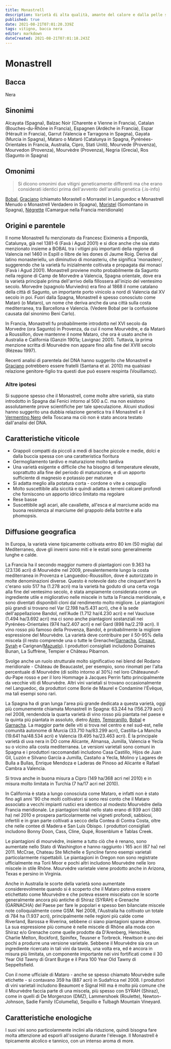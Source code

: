 ```yaml
---
title: Monastrell
description: Varietà di alta qualità, amante del calore e dalla pelle scura, molto apprezzata per il suo contributo inebriante e strutturato in blend.
published: true
date: 2021-08-21T07:01:20.339Z
tags: vitigno, bacca nera
editor: markdown
dateCreated: 2021-08-21T07:01:18.243Z
---
```


# Monastrell

## Bacca
Nera
## Sinonimi
Alcayata (Spagna), Balzac Noir (Charente e Vienne in Francia), Catalan (Bouches-du-Rhône in Francia), Espagnen (Ardèche in Francia), Espar (Hérault in Francia), Garrut (Valencia e Tarragona in Spagna), Gayata (Murcia in Spagna), Mataro o Mataró (Catalunya in Spagna, Pyrénées-Orientales in Francia, Australia, Cipro, Stati Uniti), Mourvede (Provenza), Mourvedon (Provenza), Mourvèdre (Provenza), Negria (Grecia), Ros (Sagunto in Spagna)

## Omonimi
> Si dicono omonimi due vitigni geneticamente differenti ma che erano considerati identici prima dell'avvento dell'analisi genetica
{.is-info}

[Bobal](/vitigni/bacca-nera/bobal), [Graciano](/vitigni/bacca-nera/graciano) (chiamato Morastell o Morrastel in Languedoc e Monastrell Menudo o Monastrell Verdadero in Spagna), [Moristel](/vitigni/bacca-nera/moristel) (Somontano in Spagna), [Négrette](/vitigni/bacca-nera/negrette) (Camargue nella Francia meridionale)

## Origini e parentele
Il nome Monastrell fu menzionato da Francesc Eiximenis a Empordà, Catalunya, già nel 1381-6 (Favà i Agud 2001) e si dice anche che sia stato menzionato insieme a BOBAL tra i vitigni più importanti della regione di Valencia nel 1460 in Espill o llibre de les dones di Jaume Roig. Deriva dal latino monasteriellu, un diminutivo di monasteriu, che significa 'monastero', suggerendo che la varietà fu inizialmente coltivata e propagata dai monaci (Favà i Agud 2001). Monastrell proviene molto probabilmente da Sagunto nella regione di Camp de Morvedre a Valencia, Spagna orientale, dove era la varietà principale prima dell'arrivo della fillossera all'inizio del ventesimo secolo. Morvedre (spagnolo Murviedro) era fino al 1868 il nome catalano della città di Sagunto, un importante porto vinicolo a nord di Valencia dal XV secolo in poi. Fuori dalla Spagna, Monastrell è spesso conosciuto come Mataró (o Mataro), un nome che deriva anche da una città sulla costa mediterranea, tra Barcellona e Valencia. (Vedere Bobal per la confusione causata dal sinonimo Beni Carlo).

In Francia, Monastrell fu probabilmente introdotto nel XVI secolo da Morvedre (ora Sagunto) in Provenza, da cui il nome Mourvèdre, e da Mataró a Roussillon, dove mantenne il nome Mataro, che ora è usato anche in Australia e California (Ganzin 1901a; Lavignac 2001). Tuttavia, la prima menzione scritta di Mourvèdre non appare fino alla fine del XVIII secolo (Rézeau 1997).

Recenti analisi di parentela del DNA hanno suggerito che Monastrell e [Graciano](/vitigni/bacca-nera/graciano) potrebbero essere fratelli (Santana et al. 2010) ma qualsiasi relazione genitore-figlio tra questi due può essere respinta (Vouillamoz).

### Altre ipotesi

Si suppone spesso che il Monastrell, come molte altre varietà, sia stato introdotto in Spagna dai Fenici intorno al 500 a.C. ma non esistono assolutamente prove scientifiche per tale speculazione. Alcuni studiosi hanno suggerito una dubbia relazione genetica tra il Monastrell e il [Vermentino Nero](/vitigni/bacca-nera/vermentino-nero) della Toscana ma ciò non è stato ancora testato dall'analisi del DNA.

## Caratteristiche viticole
- Grappoli compatti da piccoli a medi di bacche piccole e medie, dolci e dalla buccia spessa con una caratteristica fioritura
- Germogliamento tardivo e maturazione molto tardiva
- Una varietà esigente e difficile che ha bisogno di temperature elevate, soprattutto alla fine del periodo di maturazione, e di un apporto sufficiente di magnesio e potassio per maturare
- Si adatta meglio alla potatura corta - cordone o vite a cespuglio
- Molto suscettibile alla siccità e quindi adatta a terreni calcarei profondi che forniscono un apporto idrico limitato ma regolare
- Rese basse
- Suscettibile agli acari, alle cavallette, all'esca e al marciume acido ma buona resistenza al marciume del grappolo della botrite e alla phomopsis.

## Diffusione geografica
In Europa, la varietà viene tipicamente coltivata entro 80 km (50 miglia) dal Mediterraneo, dove gli inverni sono miti e le estati sono generalmente lunghe e calde. 

La Francia ha il secondo maggior numero di piantagioni con 9.363 ha (23.136 acri) di Mourvèdre nel 2009, prevalentemente lungo la costa mediterranea in Provenza e Languedoc-Roussillon, dove è autorizzato in molte denominazioni diverse. Questo è notevole dato che cinquant'anni fa c'erano solo 517 ha (1.278 acri) ma la varietà ha goduto di una certa voga alla fine del ventesimo secolo, è stata ampiamente considerata come un ingrediente utile e migliorativo nelle miscele in tutta la Francia meridionale, e sono diventati disponibili cloni dal rendimento molto migliore. Le piantagioni più grandi si trovano nel Var (2.198 ha/5.431 acri), che è la sede dell'appellazione Bandol, nell'Aude (1.712 ha/4.230 acri) e nel Vaucluse (1.494 ha/3.692 acri) ma ci sono anche piantagioni sostanziali nei Pyrénées-Orientales (974 ha/2.407 acri) e nel Gard (898 ha/2.219 acri). Il vino rosso più famoso della Provenza, Bandol, è probabilmente la migliore espressione del Mourvèdre. La varietà deve contribuire per il 50-95% della miscela (il resto comprende una o tutte le Grenache/[Garnacha](/vitigni/bacca-nera/garnacha), [Cinsaut](/vitigni/bacca-nera/cinsaut), [Syrah](/vitigni/Italia/bacca-nera/syrah) e Carignan/[Mazuelo](/vitigni/bacca-nera/mazuelo)). I produttori consigliati includono Domaines Bunan, La Suffrène, Tempier e Château Pibarnon.

Svolge anche un ruolo strutturale molto significativo nei blend del Rodano meridionale - Château de Beaucastel, per esempio, sono rinomati per l'alta percentuale di Mourvèdre (di solito intorno al 30%) nel loro Châteauneuf-du-Pape rosso e per il loro Hommage à Jacques Perrin fatto principalmente da vecchie viti di Mourvèdre. Altri vini varietali si trovano occasionalmente nel Languedoc, da produttori come Borie de Maurel e Condamine l'Évêque, ma tali esempi sono rari.

La Spagna ha di gran lunga l'area più grande dedicata a questa varietà, oggi più comunemente chiamata Monastrell in Spagna: 63.244 ha (156.279 acri) nel 2008, rendendola la quarta varietà di vino rosso più piantata nel paese e la quinta più piantata in assoluto, dietro [Airén](/vitigni/bacca-nera/airen), [Tempranillo](/vitigni/bacca-nera/tempranillo), [Bobal](/vitigni/bacca-nera/bobal) e [Garnacha](/vitigni/bacca-nera/garnacha). La maggior parte delle viti si trova nel centro e nel sud-est, nelle comunità autonome di Murcia (33.710 ha/83.299 acri), Castilla-La Mancha (19.641 ha/48.534 acri) e Valencia (9.495 ha/23.463 acri). È la principale varietà di uva nera in DO come Alicante, Almansa, Jumilla, Valencia e Yecla su o vicino alla costa mediterranea. Le versioni varietali sono comuni in Spagna e i produttori raccomandati includono Casa Castillo, Hijos de Juan Gil, Luzón e Silvano García a Jumilla, Castaño a Yecla, Molino y Lagares de Bulla a Bullas, Enrique Mendoza e Laderas de Pinoso ad Alicante e Rafael Cambra a Valencia.

Si trova anche in buona misura a Cipro (149 ha/368 acri nel 2010) e in misura molto limitata in Turchia (7 ha/17 acri nel 2010).

In California è stata a lungo conosciuta come Mataro, e infatti non è stato fino agli anni '90 che molti coltivatori si sono resi conto che il Mataro associato a vecchi impianti rustici era identico al modesto Mourvèdre della Francia meridionale. Le piantagioni totali nello stato erano di 939 acri (380 ha) nel 2010 e prospera particolarmente nei vigneti profondi, sabbiosi, infertili e in gran parte coltivati a secco della Contea di Contra Costa, oltre che nelle contee di Madera e San Luis Obispo. I produttori consigliati includono Bonny Doon, Cass, Cline, Qupé, Rosenblum e Tablas Creek.

Le piantagioni di mourvèdre, insieme a tutto ciò che è renano, sono aumentate nello Stato di Washington e hanno raggiunto i 165 acri (67 ha) nel 2011. McCrae, Chateau Ste Michelle e Syncline fanno esempi varietali particolarmente rispettabili. Le piantagioni in Oregon non sono registrate ufficialmente ma Torii Moor e pochi altri includono Mourvèdre nelle loro miscele in stile Rhône. Mourvèdre varietale viene prodotto anche in Arizona, Texas e persino in Virginia.

Anche in Australia le scorte della varietà sono aumentate considerevolmente quando si è scoperto che il Mataro poteva essere etichettato come Mourvèdre e che poteva essere miscelato con le scorte generalmente ancora più antiche di Shiraz (SYRAH) e Grenache (GARNACHA) del Paese per fare le popolari e spesso ben bilanciate miscele note colloquialmente come GSM. Nel 2008, l'Australia ha coltivato un totale di 784 ha (1.937 acri), principalmente nelle regioni più calde come Riverland, Barossa e Riverina, sebbene ci siano piantagioni sparse altrove. La sua espressione più comune è nelle miscele di Rhône alla moda con Shiraz e/o Grenache come quelle prodotte da D'Arenberg, Henschke, Charlie Melton, Rockford, Spinifex, Teusner e Torbreck. Hewitson è uno dei pochi a produrre una versione varietale. Sebbene il Mourvèdre sia ora un ingrediente ricercato in tali vini da tavola, una volta era, ed è ancora in misura più limitata, un componente importante nei vini fortificati come il 30 Year Old Tawny di Grant Burge e il Para 100 Year Old Tawny di Seppeltsfield.

Con il nome ufficiale di Mataro - anche se spesso chiamato Mourvèdre sulle etichette - si contavano 359 ha (887 acri) in Sudafrica nel 2008. I produttori di vini varietali includono Beaumont e Signal Hill ma è molto più comune che il Mourvèdre faccia parte di una miscela, più spesso con SYRAH (Shiraz), come in quelli di De Morgenzon (DMZ), Lammershoek (Roulette), Newton-Johnson, Sadie Family (Columella), Sequillo e Tulbagh Mountain Vineyard.

## Caratteristiche enologiche
I suoi vini sono particolarmente inclini alla riduzione, quindi bisogna fare molta attenzione ad esporli all'ossigeno durante l'élevage. Il Monastrell è tipicamente alcolico e tannico, con un intenso aroma di more.